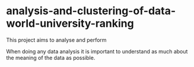 # analysis-and-clustering-of-data-world-university-ranking
This project aims to analyse and perform 

When doing any data analysis it is important to understand as much about the meaning of the data as possible.
